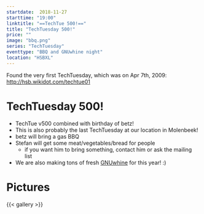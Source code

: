 ```yaml
---
startdate:  2018-11-27
starttime: "19:00"
linktitle: "==TechTue 500!=="
title: "TechTuesday 500!"
price: ""
image: "bbq.png"
series: "TechTuesday"
eventtype: "BBQ and GNUwhine night"
location: "HSBXL"
---
```


Found the very first TechTuesday, which was on Apr 7th, 2009: http://hsb.wikidot.com/techtue01

# TechTuesday 500!
- TechTue v500 combined with birthday of betz!
- This is also probably the last TechTuesday at our location in Molenbeek!
- betz will bring a gas BBQ
- Stefan will get some meat/vegetables/bread for people
  - if you want him to bring something, contact him or ask the mailing list
- We are also making tons of fresh [GNUwhine](/projects/gnuwhine) for this year! :)


# Pictures
{{< gallery >}}
